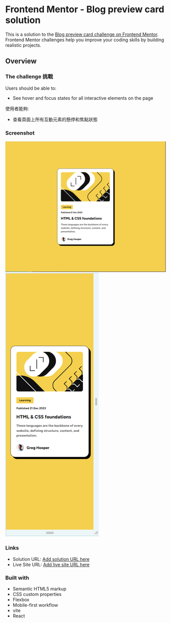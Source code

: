 # Frontend Mentor - Blog preview card solution

This is a solution to the [Blog preview card challenge on Frontend Mentor](https://www.frontendmentor.io/challenges/blog-preview-card-ckPaj01IcS). Frontend Mentor challenges help you improve your coding skills by building realistic projects. 

## Overview 

### The challenge 挑戰

Users should be able to:

- See hover and focus states for all interactive elements on the page

使用者能夠:

- 查看頁面上所有互動元素的懸停和焦點狀態

### Screenshot

![Desktop](https://github.com/jungang0414/frontend-challenge/blob/main/vite-blog-preview-card/public/previews.PNG)
![Mobile](https://github.com/jungang0414/frontend-challenge/blob/main/vite-blog-preview-card/public/previews-m.PNG)


### Links

- Solution URL: [Add solution URL here](https://github.com/jungang0414/frontend-challenge/tree/main/vite-blog-preview-card)
- Live Site URL: [Add live site URL here](https://frontend-blog-preview-challenge.netlify.app/)

### Built with

- Semantic HTML5 markup
- CSS custom properties
- Flexbox
- Mobile-first workflow
- vite
- React


